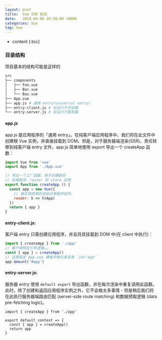 ```yaml
---
layout: post
title:  Vue SSR 初试
date:   2019-04-08 20:58:00 +0800
categories: Vue
tag: Vue
---
```


* content
{:toc}

### 目录结构

项目基本的结构可能是这样的

``` bash
src
├── components
│   ├── Foo.vue
│   ├── Bar.vue
│   └── Baz.vue
├── App.vue
├── app.js # 通用 entry(universal entry)
├── entry-client.js # 仅运行于浏览器
└── entry-server.js # 仅运行于服务器
```

#### app.js

app.js 是应用程序的「通用 entry」。在纯客户端应用程序中，我们将在此文件中创建根 Vue 实例，并直接挂载到 DOM。但是，对于服务器端渲染(SSR)，责任转移到纯客户端 entry 文件。app.js 简单地使用 export 导出一个 createApp 函数：

```js
import Vue from 'vue'
import App from './App.vue'

// 导出一个工厂函数，用于创建新的
// 应用程序、router 和 store 实例
export function createApp () {
  const app = new Vue({
    // 根实例简单的渲染应用程序组件。
    render: h => h(App)
  })
  return { app }
}
```

#### entry-client.js:

客户端 entry 只需创建应用程序，并且将其挂载到 DOM 中(在 client 中执行)：

```js
import { createApp } from './app'
// 客户端特定引导逻辑……
const { app } = createApp()
// 这里假定 App.vue 模板中根元素具有 `id="app"`
app.$mount('#app')
```

#### entry-server.js:

服务器 entry 使用 `default export` 导出函数，并在每次渲染中重复调用此函数。此时，除了创建和返回应用程序实例之外，它不会做太多事情 - 但是稍后我们将在此执行服务器端路由匹配 (server-side route matching) 和数据预取逻辑 (data pre-fetching logic)。

```
import { createApp } from './app'

export default context => {
  const { app } = createApp()
  return app
}
```